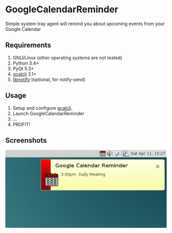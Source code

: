 # GoogleCalendarReminder
Simple system tray agent will remind you about upcoming events from your Google Calendar

## Requirements

1. GNU/Linux (other operating systems are not tested)
2. Python 3.4+
3. PyQt 5.3+
4. [gcalcli](https://github.com/insanum/gcalcli) 3.1+
5. [libnotify](https://gitlab.gnome.org/GNOME/libnotify) (optional, for notify-send)

## Usage

1. Setup and configure [gcalcli](https://github.com/insanum/gcalcli).
2. Launch GoogleCalendarReminder
3. ...
4. PROFIT!

## Screenshots

![1](img/screenshot1.png)
